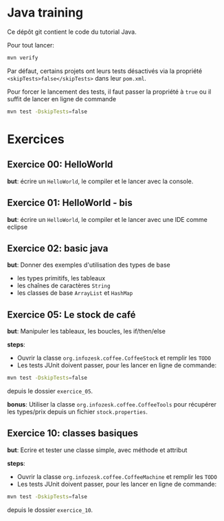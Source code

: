 # Java training

Ce dépôt git contient le code du tutorial Java.

Pour tout lancer:
```bash
mvn verify
```

Par défaut, certains projets ont leurs tests désactivés via la propriété
``<skipTests>false</skipTests>`` dans leur ``pom.xml``.

Pour forcer le lancement des tests, il faut passer la propriété à ``true``
ou il suffit de lancer en ligne de commande

```bash
mvn test -DskipTests=false
```

# Exercices

## Exercice 00: HelloWorld

__but__: écrire un ``HelloWorld``, le compiler et le lancer avec la console.

## Exercice 01: HelloWorld - bis

__but__: écrire un ``HelloWorld``, le compiler et le lancer avec une IDE comme
eclipse

## Exercice 02: basic java

__but__: Donner des exemples d'utilisation des types de base
- les types primitifs, les tableaux
- les chaînes de caractères ``String``
- les classes de base ``ArrayList`` et ``HashMap``

## Exercice 05: Le stock de café

__but__: Manipuler les tableaux, les boucles, les if/then/else

__steps__:
- Ouvrir la classe ``org.infozesk.coffee.CoffeeStock`` et remplir les ``TODO``
- Les tests JUnit doivent passer, pour les lancer en ligne de commande:
```bash
mvn test -DskipTests=false
```
depuis le dossier ``exercice_05``.

__bonus__: Utiliser la classe ``org.infozesk.coffee.CoffeeTools`` pour récupérer
les types/prix depuis un fichier ``stock.properties``.

## Exercice 10: classes basiques

__but__: Ecrire et tester une classe simple, avec méthode et attribut

__steps__:
- Ouvrir la classe ``org.infozesk.coffee.CoffeeMachine`` et remplir les ``TODO``
- Les tests JUnit doivent passer, pour les lancer en ligne de commande:
```bash
mvn test -DskipTests=false
```
depuis le dossier ``exercice_10``.